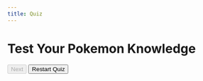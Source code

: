 ```yaml
---
title: Quiz
---
```

<html>
<head>
    <link rel="stylesheet" type="text/css" href="QuizStyle.css">
</head>
<body>
    <div class="quiz-container">
        <h1>Test Your Pokemon Knowledge</h1>
        <p id="question"></p>
        <div id="options"></div>
        <button id="next-button" disabled>Next</button>
        <button id="restart-button">Restart Quiz</button>
        <p id="result"></p>
    </div>
    <script src="Qscript.js"></script>
</body>
</html>
